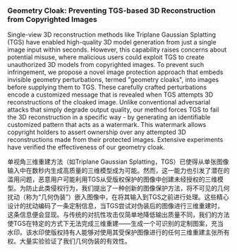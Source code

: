 ### Geometry Cloak: Preventing TGS-based 3D Reconstruction from Copyrighted Images

Single-view 3D reconstruction methods like Triplane Gaussian Splatting (TGS) have enabled high-quality 3D model generation from just a single image input within seconds. However, this capability raises concerns about potential misuse, where malicious users could exploit TGS to create unauthorized 3D models from copyrighted images. To prevent such infringement, we propose a novel image protection approach that embeds invisible geometry perturbations, termed "geometry cloaks", into images before supplying them to TGS. These carefully crafted perturbations encode a customized message that is revealed when TGS attempts 3D reconstructions of the cloaked image. Unlike conventional adversarial attacks that simply degrade output quality, our method forces TGS to fail the 3D reconstruction in a specific way - by generating an identifiable customized pattern that acts as a watermark. This watermark allows copyright holders to assert ownership over any attempted 3D reconstructions made from their protected images. Extensive experiments have verified the effectiveness of our geometry cloak.

单视角三维重建方法（如Triplane Gaussian Splatting，TGS）已使得从单张图像输入中在数秒内生成高质量的三维模型成为可能。然而，这一能力也引发了潜在的滥用问题，恶意用户可能利用TGS从受版权保护的图像中创建未经授权的三维模型。为防止此类侵权行为，我们提出了一种创新的图像保护方法，将不可见的几何扰动（称为“几何伪装”）嵌入图像中，在将其输入到TGS之前进行处理。这些精心设计的扰动编码了一条定制信息，当TGS尝试对伪装后的图像进行三维重建时，这条信息便会显现。与传统的对抗性攻击仅简单地降低输出质量不同，我们的方法使TGS在特定的方式下无法完成三维重建——生成一个可识别的定制图案，充当水印。该水印使版权持有人能够对使用其受保护图像进行的任何三维重建主张所有权。大量实验验证了我们几何伪装的有效性。
